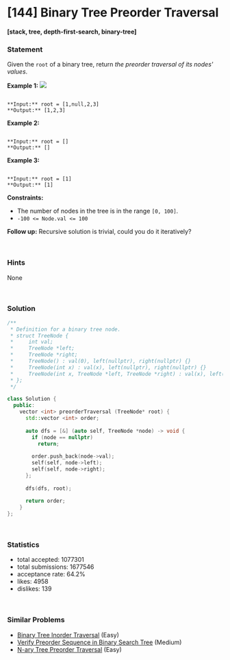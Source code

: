 # [144] Binary Tree Preorder Traversal

**[stack, tree, depth-first-search, binary-tree]**

### Statement

Given the `root` of a binary tree, return *the preorder traversal of its nodes' values*.


**Example 1:**
![](https://assets.leetcode.com/uploads/2020/09/15/inorder_1.jpg)

```

**Input:** root = [1,null,2,3]
**Output:** [1,2,3]

```

**Example 2:**

```

**Input:** root = []
**Output:** []

```

**Example 3:**

```

**Input:** root = [1]
**Output:** [1]

```

**Constraints:**
* The number of nodes in the tree is in the range `[0, 100]`.
* `-100 <= Node.val <= 100`


**Follow up:** Recursive solution is trivial, could you do it iteratively?

<br>

### Hints

None

<br>

### Solution

```cpp
/**
 * Definition for a binary tree node.
 * struct TreeNode {
 *     int val;
 *     TreeNode *left;
 *     TreeNode *right;
 *     TreeNode() : val(0), left(nullptr), right(nullptr) {}
 *     TreeNode(int x) : val(x), left(nullptr), right(nullptr) {}
 *     TreeNode(int x, TreeNode *left, TreeNode *right) : val(x), left(left), right(right) {}
 * };
 */

class Solution {
  public:
    vector <int> preorderTraversal (TreeNode* root) {
      std::vector <int> order;
      
      auto dfs = [&] (auto self, TreeNode *node) -> void {
        if (node == nullptr)
          return;
        
        order.push_back(node->val);
        self(self, node->left);
        self(self, node->right);
      };
      
      dfs(dfs, root);
      
      return order;
    }
};
```

<br>

### Statistics

- total accepted: 1077301
- total submissions: 1677546
- acceptance rate: 64.2%
- likes: 4958
- dislikes: 139

<br>

### Similar Problems

- [Binary Tree Inorder Traversal](https://leetcode.com/problems/binary-tree-inorder-traversal) (Easy)
- [Verify Preorder Sequence in Binary Search Tree](https://leetcode.com/problems/verify-preorder-sequence-in-binary-search-tree) (Medium)
- [N-ary Tree Preorder Traversal](https://leetcode.com/problems/n-ary-tree-preorder-traversal) (Easy)
